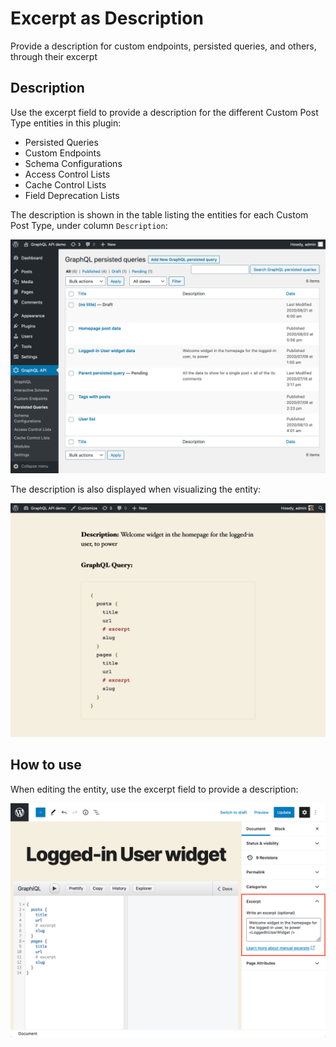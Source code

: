 # Excerpt as Description

Provide a description for custom endpoints, persisted queries, and others, through their excerpt

## Description

Use the excerpt field to provide a description for the different Custom Post Type entities in this plugin:

- Persisted Queries
- Custom Endpoints
- Schema Configurations
- Access Control Lists
- Cache Control Lists
- Field Deprecation Lists

The description is shown in the table listing the entities for each Custom Post Type, under column `Description`:

<a href="../../images/persisted-queries-with-description.png" target="_blank">![Persisted queries with description](../../images/persisted-queries-with-description.png "Persisted queries with description")</a>

The description is also displayed when visualizing the entity:

<a href="../../images/persisted-query-source-with-description.png" target="_blank">![Persisted query source with description](../../images/persisted-query-source-with-description.png "Persisted query source with description")</a>

## How to use

When editing the entity, use the excerpt field to provide a description:

<a href="../../images/excerpt-as-description.png" target="_blank">![Excerpt as description](../../images/excerpt-as-description.png "Excerpt as description")</a>
